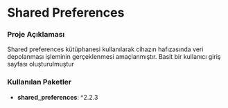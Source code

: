 # Shared Preferences

### Proje Açıklaması
 Shared preferences kütüphanesi kullanılarak cihazın hafızasında veri depolanması işleminin gerçeklenmesi amaçlanmıştır. Basit bir kullanıcı giriş sayfası oluşturulmuştur

### Kullanılan Paketler
- **shared_preferences**: ^2.2.3





